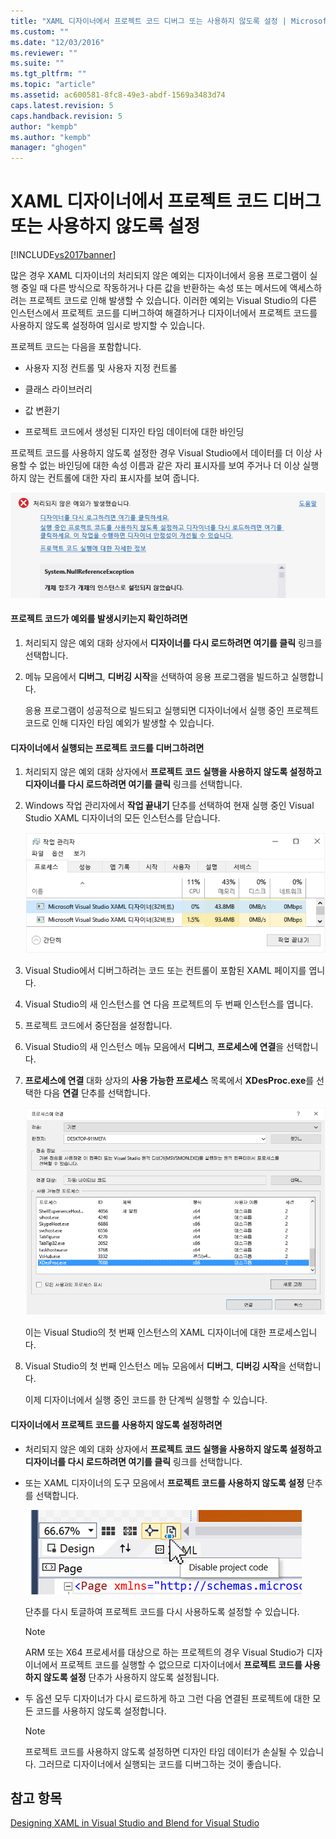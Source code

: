 ```yaml
---
title: "XAML 디자이너에서 프로젝트 코드 디버그 또는 사용하지 않도록 설정 | Microsoft Docs"
ms.custom: ""
ms.date: "12/03/2016"
ms.reviewer: ""
ms.suite: ""
ms.tgt_pltfrm: ""
ms.topic: "article"
ms.assetid: ac600581-8fc8-49e3-abdf-1569a3483d74
caps.latest.revision: 5
caps.handback.revision: 5
author: "kempb"
ms.author: "kempb"
manager: "ghogen"
---
```

# XAML 디자이너에서 프로젝트 코드 디버그 또는 사용하지 않도록 설정
[!INCLUDE[vs2017banner](../code-quality/includes/vs2017banner.md)]

많은 경우 XAML 디자이너의 처리되지 않은 예외는 디자이너에서 응용 프로그램이 실행 중일 때 다른 방식으로 작동하거나 다른 값을 반환하는 속성 또는 메서드에 액세스하려는 프로젝트 코드로 인해 발생할 수 있습니다. 이러한 예외는 Visual Studio의 다른 인스턴스에서 프로젝트 코드를 디버그하여 해결하거나 디자이너에서 프로젝트 코드를 사용하지 않도록 설정하여 임시로 방지할 수 있습니다.  
  
 프로젝트 코드는 다음을 포함합니다.  
  
-   사용자 지정 컨트롤 및 사용자 지정 컨트롤  
  
-   클래스 라이브러리  
  
-   값 변환기  
  
-   프로젝트 코드에서 생성된 디자인 타임 데이터에 대한 바인딩  
  
 프로젝트 코드를 사용하지 않도록 설정한 경우 Visual Studio에서 데이터를 더 이상 사용할 수 없는 바인딩에 대한 속성 이름과 같은 자리 표시자를 보여 주거나 더 이상 실행하지 않는 컨트롤에 대한 자리 표시자를 보여 줍니다.  
  
 ![처리되지 않은 예외 대화 상자](../designers/media/xaml_unhandledexception.png "XAML\_UnhandledException")  
  
#### 프로젝트 코드가 예외를 발생시키는지 확인하려면  
  
1.  처리되지 않은 예외 대화 상자에서 **디자이너를 다시 로드하려면 여기를 클릭** 링크를 선택합니다.  
  
2.  메뉴 모음에서 **디버그**, **디버깅 시작**을 선택하여 응용 프로그램을 빌드하고 실행합니다.  
  
     응용 프로그램이 성공적으로 빌드되고 실행되면 디자이너에서 실행 중인 프로젝트 코드로 인해 디자인 타임 예외가 발생할 수 있습니다.  
  
#### 디자이너에서 실행되는 프로젝트 코드를 디버그하려면  
  
1.  처리되지 않은 예외 대화 상자에서 **프로젝트 코드 실행을 사용하지 않도록 설정하고 디자이너를 다시 로드하려면 여기를 클릭** 링크를 선택합니다.  
  
2.  Windows 작업 관리자에서 **작업 끝내기** 단추를 선택하여 현재 실행 중인 Visual Studio XAML 디자이너의 모든 인스턴스를 닫습니다.  
  
     ![태스크 관리자의 XAML 디자이너 인스턴스](../designers/media/xaml_taskmanager.png "XAML\_TaskManager")  
  
3.  Visual Studio에서 디버그하려는 코드 또는 컨트롤이 포함된 XAML 페이지를 엽니다.  
  
4.  Visual Studio의 새 인스턴스를 연 다음 프로젝트의 두 번째 인스턴스를 엽니다.  
  
5.  프로젝트 코드에서 중단점을 설정합니다.  
  
6.  Visual Studio의 새 인스턴스 메뉴 모음에서 **디버그**, **프로세스에 연결**을 선택합니다.  
  
7.  **프로세스에 연결** 대화 상자의 **사용 가능한 프로세스** 목록에서 **XDesProc.exe**를 선택한 다음 **연결** 단추를 선택합니다.  
  
     ![XAML 디자이너 프로세스](../designers/media/xaml_attach.png "XAML\_Attach")  
  
     이는 Visual Studio의 첫 번째 인스턴스의 XAML 디자이너에 대한 프로세스입니다.  
  
8.  Visual Studio의 첫 번째 인스턴스 메뉴 모음에서 **디버그**, **디버깅 시작**을 선택합니다.  
  
     이제 디자이너에서 실행 중인 코드를 한 단계씩 실행할 수 있습니다.  
  
#### 디자이너에서 프로젝트 코드를 사용하지 않도록 설정하려면  
  
-   처리되지 않은 예외 대화 상자에서 **프로젝트 코드 실행을 사용하지 않도록 설정하고 디자이너를 다시 로드하려면 여기를 클릭** 링크를 선택합니다.  
  
-   또는 XAML 디자이너의 도구 모음에서 **프로젝트 코드를 사용하지 않도록 설정** 단추를 선택합니다.  
  
     ![프로젝트 코드 사용 안 함 단추](../designers/media/xaml_disablecode.png "XAML\_DisableCode")  
  
     단추를 다시 토글하여 프로젝트 코드를 다시 사용하도록 설정할 수 있습니다.  
  
    > [!NOTE]
    >  ARM 또는 X64 프로세서를 대상으로 하는 프로젝트의 경우 Visual Studio가 디자이너에서 프로젝트 코드를 실행할 수 없으므로 디자이너에서 **프로젝트 코드를 사용하지 않도록 설정** 단추가 사용하지 않도록 설정됩니다.  
  
-   두 옵션 모두 디자이너가 다시 로드하게 하고 그런 다음 연결된 프로젝트에 대한 모든 코드를 사용하지 않도록 설정합니다.  
  
    > [!NOTE]
    >  프로젝트 코드를 사용하지 않도록 설정하면 디자인 타임 데이터가 손실될 수 있습니다. 그러므로 디자이너에서 실행되는 코드를 디버그하는 것이 좋습니다.  
  
## 참고 항목  
 [Designing XAML in Visual Studio and Blend for Visual Studio](../designers/designing-xaml-in-visual-studio.md)